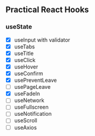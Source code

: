 ## Practical React Hooks

### useState

- [x] useInput with validator
- [x] useTabs
- [x] useTitle
- [x] useClick
- [x] useHover
- [x] useConfirm
- [x] usePreventLeave
- [ ] usePageLeave
- [x] useFadeIn
- [ ] useNetwork
- [ ] useFullscreen
- [ ] useNotification
- [ ] useScroll
- [ ] useAxios